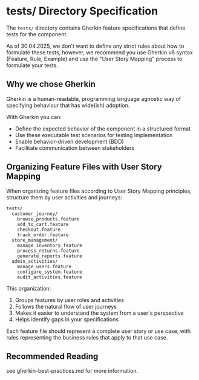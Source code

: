 # tests/ Directory Specification

The `tests/` directory contains Gherkin feature specifications that define tests for the component.

As of 30.04.2025, we don't want to define any strict rules about how to formulate these tests, however,
we recommend you use Gherkin v6 syntax (Feature, Rule, Example) and use the "User Story Mapping" process
to formulate your tests.

## Why we chose Gherkin

Gherkin is a human-readable, programming language agnostic way of specifying behaviour that has wide(ish) adoption.

With Gherkin you can:

- Define the expected behavior of the component in a structured format
- Use these executable test scenarios for testing implementation
- Enable behavior-driven development (BDD)
- Facilitate communication between stakeholders

## Organizing Feature Files with User Story Mapping

When organizing feature files according to User Story Mapping principles, structure them by user activities and
journeys:

```
tests/
  customer_journey/
    browse_products.feature
    add_to_cart.feature
    checkout.feature
    track_order.feature
  store_management/
    manage_inventory.feature
    process_returns.feature
    generate_reports.feature
  admin_activities/
    manage_users.feature
    configure_system.feature
    audit_activities.feature
```

This organization:

1. Groups features by user roles and activities
2. Follows the natural flow of user journeys
3. Makes it easier to understand the system from a user's perspective
4. Helps identify gaps in your specifications

Each feature file should represent a complete user story or use case, with rules representing the business rules that
apply to that use case.

## Recommended Reading

see gherkin-best-practices.md for more information.